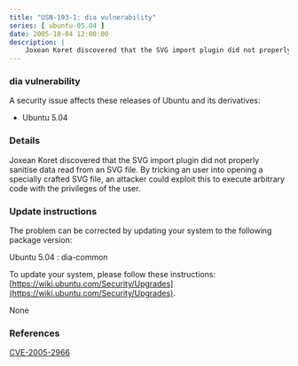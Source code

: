 ```yaml
---
title: "USN-193-1: dia vulnerability"
series: [ ubuntu-05.04 ]
date: 2005-10-04 12:00:00
description: |
    Joxean Koret discovered that the SVG import plugin did not properly sanitise data read from an SVG file. By tricking an user into opening a specially crafted SVG file, an attacker could exploit this to execute arbitrary code with the privileges of the user.
--- 
```

 
### dia vulnerability

A security issue affects these releases of Ubuntu and its derivatives:

* Ubuntu 5.04

### Details

Joxean Koret discovered that the SVG import plugin did not properly sanitise data read from an SVG file. By tricking an user into opening a specially crafted SVG file, an attacker could exploit this to execute arbitrary code with the privileges of the user.

### Update instructions

The problem can be corrected by updating your system to the following package version:

Ubuntu 5.04
 : dia-common 

To update your system, please follow these instructions: [https://wiki.ubuntu.com/Security/Upgrades](https://wiki.ubuntu.com/Security/Upgrades).

None

### References

 [CVE-2005-2966](http://people.ubuntu.com/~ubuntu-security/cve/CVE-2005-2966)
 
